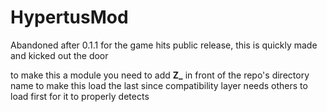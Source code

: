 # HypertusMod
Abandoned after 0.1.1 for the game hits public release, this is quickly made and kicked out the door

to make this a module you need to add **Z_** in front of the repo's directory name to make this load the last since compatibility layer needs others to load first for it to properly detects
